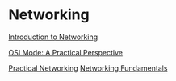 # Networking

[Introduction to Networking](https://www.youtube.com/watch?v=cNwEVYkx2Kk)

[OSI Mode: A Practical Perspective](https://www.youtube.com/watch?v=LkolbURrtTs)

[Practical Networking](https://www.youtube.com/playlist?list=PLIFyRwBY_4bRF49oTwJVK4LqWTKuACRWc)
[Networking Fundamentals](https://www.youtube.com/playlist?list=PLIFyRwBY_4bRLmKfP1KnZA6rZbRHtxmXi)

